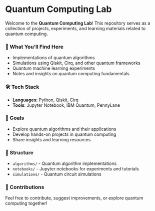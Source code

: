 # Quantum Computing Lab  

Welcome to the **Quantum Computing Lab**! This repository serves as a collection of projects, experiments, and learning materials related to quantum computing.  

### 🚀 What You’ll Find Here  
- Implementations of quantum algorithms  
- Simulations using Qiskit, Cirq, and other quantum frameworks  
- Quantum machine learning experiments  
- Notes and insights on quantum computing fundamentals  

### 🛠 Tech Stack  
- **Languages**: Python, Qiskit, Cirq  
- **Tools**: Jupyter Notebook, IBM Quantum, PennyLane  

### 📌 Goals  
- Explore quantum algorithms and their applications  
- Develop hands-on projects in quantum computing  
- Share insights and learning resources  

### 📂 Structure  
- `algorithms/` - Quantum algorithm implementations  
- `notebooks/` - Jupyter notebooks for experiments and tutorials  
- `simulations/` - Quantum circuit simulations  

### 📢 Contributions  
Feel free to contribute, suggest improvements, or explore quantum computing together!  
